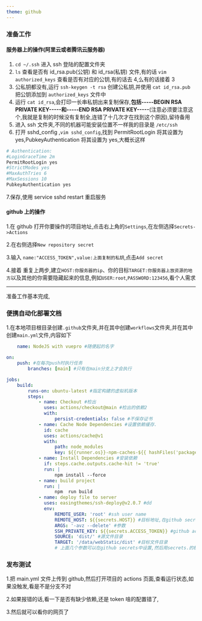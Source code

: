 ```yaml
---
theme: github
---
```


### 准备工作

#### 服务器上的操作(阿里云或者腾讯云服务器)

1.  `cd ~/.ssh` 进入 ssh 登陆的配置文件夹
2.  `ls` 查看是否有 id_rsa.pub(公钥) 和 id_rsa(私钥) 文件,有的话 `vim authorized_keys` 查看是否有对应的公钥,有的话去 4,么有的话接着 3
3.  公私钥都没有,运行 `ssh-keygen -t rsa` 创建公私钥,并使用 `cat id_rsa.pub` 把公钥添加到 `authorized_keys` 文件中
4.  运行 `cat id_rsa`,会打印一长串私钥出来复制保存,**包括-----BEGIN RSA PRIVATE KEY-----和-----END RSA PRIVATE KEY-----**(注意必须要注意这个,我就是复制的时候没有复制全,连错了十几次才在找到这个原因),留待备用
5.  进入 ssh 文件夹,不同的机器可能安装位置不一样我的目录是 `/etc/ssh`
6.  打开 sshd_config ,`vim sshd_config`,找到 PermitRootLogin 将其设置为 yes,PubkeyAuthentication 将其设置为 yes,大概长这样

```bash
# Authentication:
#LoginGraceTime 2m
PermitRootLogin yes
#StrictModes yes
#MaxAuthTries 6
#MaxSessions 10
PubkeyAuthentication yes
```

7.保存,使用 service sshd restart 重启服务

#### github 上的操作

1.在 github 打开你要操作的项目地址,点击右上角的`Settings`,在左侧选择`Secrets->Actions`

2.在右侧选择`New repository secret`

3.输入 `name:"ACCESS_TOKEN",value:上面复制的私钥`,点击`Add secret`

4.接着 重复上两步,建立`HOST:你服务器的ip`、你的目标`TARGET:你服务器上放资源的地方`以及其他的你需要隐藏起来的信息,例如`USER:root`,`PASSWORD:123456`,看个人需求

---

准备工作基本完成,

### 便携自动化部署文档

1.在本地项目根目录创建`.github`文件夹,并在其中创建`workflows`文件夹,并在其中创建`main.yml`文件,内容如下

```yaml
    name: NodeJS with vuepro #随便起的名字

on:
    push: #在每次push时执行任务
        branches: [main] #只有在main分支上才会执行

jobs:
    build:
        runs-on: ubuntu-latest #指定构建的虚拟机版本
        steps:
            - name: Checkout #检出
              uses: actions/checkout@main #检出的依赖2
              with:
                  persist-credentials: false #不保存证书
            - name: Cache Node Dependencies #设置依赖缓存.
              id: cache
              uses: actions/cache@v1
              with:
                  path: node_modules
                  key: ${{runner.os}}-npm-caches-${{ hashFiles('package-lock.json')}}
            - name: Install Dependencies #安装依赖
              if: steps.cache.outputs.cache-hit != 'true'
              run: |
                  npm install --force
            - name: build project
              run: |
                  npm  run build
            - name: deploy file to server
              uses: easingthemes/ssh-deploy@v2.0.7 #dd
              env:
                  REMOTE_USER: 'root' #ssh user name
                  REMOTE_HOST: ${{secrets.HOST}} #目标地址,在github secrets中设置
                  ARGS: '-avz --delete' #参数
                  SSH_PRIVATE_KEY: ${{secrets.ACCESS_TOKEN}} #github access token
                  SOURCE: 'dist/' #源文件目录
                  TARGET: '/data/webStatic/dist' #目标文件目录
                  # 上面几个参数可以在github secrets中设置,然后用secrets.的模式引用
```

### 发布测试

1.把 main.yml 文件上传到 github,然后打开项目的 actions 页面,查看运行状态,如果没触发,看是不是分支不对

2.如果报错的话,看一下是否有缺少依赖,还是 token 啥的配置错了,

3.然后就可以看你的网页了
